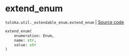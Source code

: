 # extend_enum
`toloka.util._extendable_enum.extend_enum` | [Source code](https://github.com/Toloka/toloka-kit/blob/v1.2.0.post1/src/util/_extendable_enum.py#L12)

```python
extend_enum(
    enumeration: Enum,
    name: str,
    value: str
)
```

